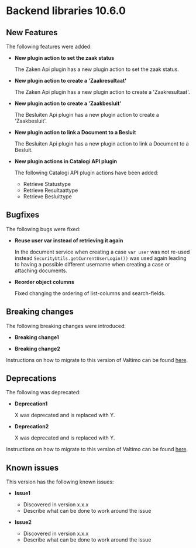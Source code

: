 # Backend libraries 10.6.0

## New Features

The following features were added:

* **New plugin action to set the zaak status**

  The Zaken Api plugin has a new plugin action to set the zaak status.

* **New plugin action to create a 'Zaakresultaat'**

  The Zaken Api plugin has a new plugin action to create a 'Zaakresultaat'.

* **New plugin action to create a 'Zaakbesluit'**

  The Besluiten Api plugin has a new plugin action to create a 'Zaakbesluit'.

* **New plugin action to link a Document to a Besluit**

  The Besluiten Api plugin has a new plugin action to link a Document to a Besluit.

* **New plugin actions in Catalogi API plugin**

  The following Catalogi API plugin actions have been added:
  - Retrieve Statustype
  - Retrieve Resultaattype
  - Retrieve Besluittype

## Bugfixes

The following bugs were fixed:

* **Reuse user var instead of retrieving it again**

  In the document service when creating a case `var user` was not re-used instead `SecurityUtils.getCurrentUserLogin())` was used again leading to having a possible different username when creating a case or attaching documents.

* **Reorder object columns**

  Fixed changing the ordering of list-columns and search-fields.

## Breaking changes

The following breaking changes were introduced:

* **Breaking change1**

* **Breaking change2**

Instructions on how to migrate to this version of Valtimo can be found [here](migration.md).

## Deprecations

The following was deprecated:

* **Deprecation1**

  X was deprecated and is replaced with Y.

* **Deprecation2**

  X was deprecated and is replaced with Y.

Instructions on how to migrate to this version of Valtimo can be found [here](migration.md).

## Known issues

This version has the following known issues:

* **Issue1**
  * Discovered in version x.x.x
  * Describe what can be done to work around the issue

* **Issue2**
  * Discovered in version x.x.x
  * Describe what can be done to work around the issue
